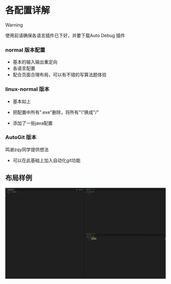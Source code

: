 # 各配置详解

> [!WARNING]
>
> 使用前请确保各语言插件已下好，并要下载Auto Debug 插件



### normal 版本配置



- 基本的输入输出重定向
- 各语言配置
- 配合页面合理布局，可以有不错的写算法题体验

### linux-normal 版本

- 基本如上

- 把配置中所有".exe"删除，将所有"\\"换成"/"
- 添加了一些java配置


### AutoGit 版本



鸣谢zqy同学提供想法

- 可以在此基础上加入自动化git功能

## 布局样例

![image-20241204173113180](img/image-20241204173113180.png)


